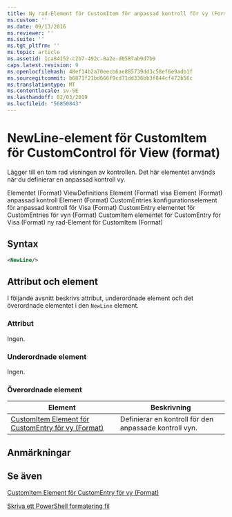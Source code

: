 ```yaml
---
title: Ny rad-Element för CustomItem för anpassad kontroll för vy (Format) | Microsoft Docs
ms.custom: ''
ms.date: 09/13/2016
ms.reviewer: ''
ms.suite: ''
ms.tgt_pltfrm: ''
ms.topic: article
ms.assetid: 1ca84152-c2b7-492c-8a2e-d0587ab9d7b9
caps.latest.revision: 9
ms.openlocfilehash: 48ef14b2a70eecb6ae885739dd3c58ef6e9adb1f
ms.sourcegitcommit: b6871f21bd666f9cd71dd336bb3f844cf472b56c
ms.translationtype: MT
ms.contentlocale: sv-SE
ms.lasthandoff: 02/03/2019
ms.locfileid: "56850843"
---
```

# <a name="newline-element-for-customitem-for-customcontrol-for-view-format"></a>NewLine-element för CustomItem för CustomControl för View (format)

Lägger till en tom rad visningen av kontrollen. Det här elementet används när du definierar en anpassad kontroll vy.

Elementet (Format) ViewDefinitions Element (Format) visa Element (Format) anpassad kontroll Element (Format) CustomEntries konfigurationselement för anpassad kontroll för Visa (Format) CustomEntry elementet för CustomEntries för vyn (Format) CustomItem elementet för CustomEntry för Visa (Format) ny rad-Element för CustomItem (Format)

## <a name="syntax"></a>Syntax

```xml
<NewLine/>
```

## <a name="attributes-and-elements"></a>Attribut och element

I följande avsnitt beskrivs attribut, underordnade element och det överordnade elementet i den `NewLine` element.

### <a name="attributes"></a>Attribut

Ingen.

### <a name="child-elements"></a>Underordnade element

Ingen.

### <a name="parent-elements"></a>Överordnade element

|Element|Beskrivning|
|-------------|-----------------|
|[CustomItem Element för CustomEntry för vy (Format)](./customitem-element-for-customentry-for-customcontrol-for-view-format.md)|Definierar en kontroll för den anpassade kontroll vyn.|

## <a name="remarks"></a>Anmärkningar

## <a name="see-also"></a>Se även

[CustomItem Element för CustomEntry för vy (Format)](./customitem-element-for-customentry-for-customcontrol-for-view-format.md)

[Skriva ett PowerShell formatering fil](./writing-a-powershell-formatting-file.md)

